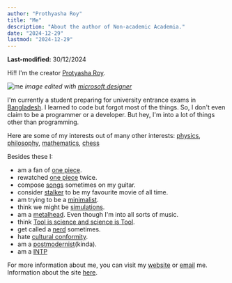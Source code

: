 ```yaml
---
author: "Prothyasha Roy"
title: "Me"
description: "About the author of Non-academic Academia."
date: "2024-12-29"
lastmod: "2024-12-29"
---
```


**Last-modified:** 30/12/2024

Hi!! I'm the creator [Protyasha Roy](https://protyasharoy.netlify.app).

![me](/images/me/me-rocketto.png)
*image edited with [microsoft designer](https://designer.microsoft.com/)*

I'm currently a student preparing for university entrance exams in [Bangladesh](https://en.wikipedia.org/wiki/Bangladesh). I learned to code but forgot most of the things. So, I don't even claim to be a programmer or a developer. But hey, I'm into a lot of things other than programming.

Here are some of my interests out of many other interests: [physics](https://en.wikipedia.org/wiki/Physics#:~:text=Physics%20is%20the%20scientific%20study,physics%20is%20called%20a%20physicist.), [philosophy](https://en.wikipedia.org/wiki/Philosophy), [mathematics](https://en.wikipedia.org/wiki/Mathematics), [chess](https://en.wikipedia.org/wiki/Chess)

Besides these I:
- am a fan of [one piece](https://en.wikipedia.org/wiki/One_Piece).
- rewatched [one piece](https://en.wikipedia.org/wiki/One_Piece) twice.
- compose [songs](https://on.soundcloud.com/RoBG1FKdRYwiBiA28) sometimes on my guitar.
- consider [stalker](https://en.wikipedia.org/wiki/Stalker_(1979_film)) to be my favourite movie of all time.
- am trying to be a [minimalist](https://en.wikipedia.org/wiki/Minimalism).
- think we might be [simulations](https://en.wikipedia.org/wiki/Simulation_hypothesis).
- am a [metalhead](https://en.wikipedia.org/wiki/Metalhead). Even though I'm into all sorts of music.
- think [Tool is science and science is Tool](https://youtu.be/EShM-EOAlj4). 
- get called a [nerd](https://en.wikipedia.org/wiki/Nerd) sometimes.
- hate [cultural conformity](https://helpfulprofessor.com/conformity-examples/).
- am a [postmodernist](https://en.wikipedia.org/wiki/Postmodernism)(kinda).
- am a [INTP](https://www.verywellmind.com/intp-introverted-intuitive-thinking-perceiving-2795989)

For more information about me, you can visit my [website](https://protyasharoy.netlify.app) or [email](mailto:protyasharoy369@gmail.com) me. Information about the site [here](/about).